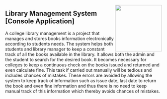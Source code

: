 <p><img align="right" src="https://ums.asu.edu.eg/images/logo.png" width="150" /></p>
<p><h2>Library Management System [Console Application]</h2></p>
<p> A college library management is a project that manages and stores books information electronically according to students needs. The system helps both students and library manager to keep a constant track of all the books available in the library. It allows both the admin and the student to search for the desired book. It becomes necessary for colleges to keep a continuous check on the books issued and returned and even calculate fine. This task if carried out manually will be tedious and includes chances of mistakes. These errors are avoided by allowing the system to keep track of information such as issue date, last date to return the book and even fine information and thus there is no need to keep manual track of this information which thereby avoids chances of mistakes. </p>
